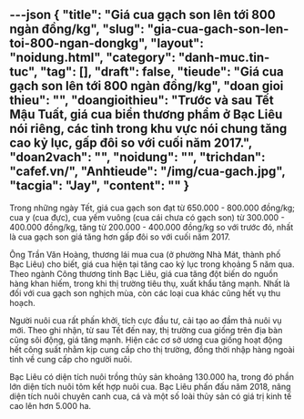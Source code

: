 ---json
{
    "title": "Giá cua gạch son lên tới 800 ngàn đồng/kg",
    "slug": "gia-cua-gach-son-len-toi-800-ngan-dongkg",
    "layout": "noidung.html",
    "category": "danh-muc.tin-tuc",
    "tag": [],
    "draft": false,
    "tieude": "Giá cua gạch son lên tới 800 ngàn đồng/kg",
    "doan gioi thieu": "",
    "doangioithieu": "Trước và sau Tết Mậu Tuất, giá cua biển thương phẩm ở Bạc Liêu nói riêng, các tỉnh trong khu vực nói chung tăng cao kỷ lục, gấp đôi so với cuối năm 2017.",
    "doan2vach": "",
    "noidung": "",
    "trichdan": "cafef.vn/",
    "Anhtieude": "/img/cua-gach.jpg",
    "tacgia": "Jay",
    "__content__": ""
}
---
<p><span style="font-size:14px">Trong những ng&agrave;y Tết, gi&aacute; cua gạch son đạt từ 650.000 - 800.000 đồng/kg; cua y (cua đực), cua yếm vu&ocirc;ng (cua c&aacute;i chưa c&oacute; gạch son) từ 300.000 - 400.000 đồng/kg, tăng từ 200.000 - 400.000 đồng/kg so với trước đ&oacute;, nhất l&agrave; cua gạch son gi&aacute; tăng hơn gấp đ&ocirc;i so với cuối năm 2017.</span></p>

<p><span style="font-size:14px">&Ocirc;ng Trần Văn Ho&agrave;ng, thương l&aacute;i mua cua (ở phường Nh&agrave; M&aacute;t, th&agrave;nh phố Bạc Li&ecirc;u) cho biết, gi&aacute; cua hiện tại tăng cao kỷ lục trong khoảng 5 năm qua. Theo ng&agrave;nh C&ocirc;ng thương tỉnh Bạc Li&ecirc;u, gi&aacute; cua tăng đột biến do nguồn h&agrave;ng khan hiếm, trong khi thị trường ti&ecirc;u thụ, xuất khẩu tăng mạnh. Nhất l&agrave; đối với cua gạch son nghịch m&ugrave;a, c&ograve;n c&aacute;c loại cua kh&aacute;c cũng hết vụ thu hoạch.</span></p>

<p><span style="font-size:14px">Người nu&ocirc;i cua rất phấn khởi, t&iacute;ch cực đầu tư, cải tạo ao đầm thả nu&ocirc;i vụ mới. Theo ghi nhận, từ sau Tết đến nay, thị trường cua giống tr&ecirc;n địa b&agrave;n cũng s&ocirc;i động, gi&aacute; tăng mạnh. Hiện c&aacute;c cơ sở ương cua giống hoạt động hết c&ocirc;ng suất nhằm kịp cung cấp cho thị trường, đồng thời nhập h&agrave;ng ngo&agrave;i tỉnh về cung cấp cho người nu&ocirc;i.</span></p>

<p><span style="font-size:14px">Bạc Li&ecirc;u c&oacute; diện t&iacute;ch nu&ocirc;i trồng thủy sản khoảng 130.000 ha, trong đ&oacute; phần lớn diện t&iacute;ch nu&ocirc;i t&ocirc;m kết hợp nu&ocirc;i cua. Bạc Li&ecirc;u phấn đấu năm 2018, n&acirc;ng diện t&iacute;ch nu&ocirc;i chuy&ecirc;n canh cua, c&aacute; v&agrave; một số lo&agrave;i thủy sản c&oacute; gi&aacute; trị kinh tế cao l&ecirc;n hơn 5.000 ha.</span></p>
